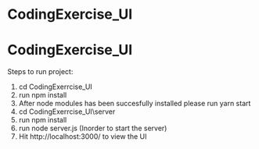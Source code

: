 # CodingExercise_UI
# CodingExercise_UI
 Steps to run project:
 1) cd CodingExerrcise_UI
 2) run npm install
 3) After node modules has been succesfully installed please run yarn start
 4) cd CodingExerrcise_UI\server
 5) run npm install
 6) run node server.js (Inorder to start the server)
 7) Hit http://localhost:3000/ to view the UI
